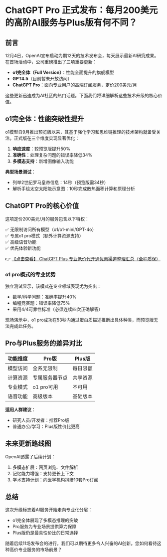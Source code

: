# ChatGPT Pro 正式发布：每月200美元的高阶AI服务与Plus版有何不同？

## 前言

12月4日，OpenAI宣布启动为期12天的技术发布会，每天展示最新AI研究成果。在首场活动中，公司重磅推出了三项重要更新：

- **o1完全体（Full Version）**：性能全面提升的旗舰模型
- **GPT4.5**（目前暂未开放访问）
- **ChatGPT Pro**：面向专业用户的高端订阅服务，定价200美元/月

这些更新迅速成为AI社区的热门话题。下面我们将详细解析这些技术升级的核心价值。

## o1完全体：性能突破性提升

o1模型自9月推出预览版以来，其基于强化学习和思维链推理的技术架构就备受关注。正式版在三个维度实现显著优化：

1. **响应速度**：较预览版提升50%
2. **准确性**：处理复杂问题的错误率降低34%
3. **多模态支持**：新增图像输入功能

**典型场景测试**：
- 列举2世纪罗马皇帝信息：14秒（预览版需34秒）
- 解析手绘太空太阳能示意图：10秒完成散热面积计算和原理分析

## ChatGPT Pro的核心价值

这项定价200美元/月的服务包含以下特权：

✅ 无限制访问所有模型（o1/o1-mini/GPT-4o）  
✅ 专属o1 pro模式（额外计算资源支持）  
✅ 高级语音功能  
✅ 优先体验新功能

👉 [【点击查看】 ChatGPT Plus 专业低价代开通优惠渠道整理汇总（全程质保）](https://bit.ly/DaiKai)

### o1 pro模式的专业优势

独立测试显示，该模式在专业领域表现尤为突出：
- 数学/科学问题：准确率提升40%
- 编程竞赛题：错误率降低75%
- 采用4/4可靠性标准（必须连续四次正确解答）

现场演示中，o1 pro成功在53秒内通过蛋白质描述推断出具体种类，而预览版无法完成此任务。

## Pro与Plus服务的差异对比

| 功能维度       | Pro版               | Plus版             |
|----------------|---------------------|--------------------|
| 模型访问       | 全系无限制          | 每日限额           |
| 计算资源       | 专属服务器节点      | 共享资源           |
| 专业模式       | o1 pro可用          | 不可用             |
| 语音功能       | 高级版本            | 基础版本           |

**适用人群建议**：
- 研究人员/开发者：推荐Pro版
- 普通办公/学习：Plus版性价比更高

## 未来更新路线图

OpenAI透露了后续计划：
1. 多模态扩展：网页浏览、文件解析
2. 记忆能力增强：支持更长上下文
3. 学术支持计划：向医学机构捐赠10套Pro订阅

## 总结

这次升级标志着AI服务开始走向专业化分层：
- o1完全体展现了多模态推理的突破
- Pro服务为专业场景提供算力保障
- Plus版仍是最具性价比的日常选择

随着后续11场发布会的进行，我们可以期待更多令人兴奋的AI创新。您如何看待这种高价专业服务的市场前景？